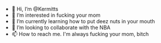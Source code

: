 - 👋 Hi, I’m @Kermitts
- 👀 I’m interested in fucking your mom
- 🌱 I’m currently learning how to put deez nuts in your mouth
- 💞️ I’m looking to collaborate with the NBA
- 📫 How to reach me. I'm always fucking your mom, bitch

<!---
Kermitts/Kermitts is a ✨ special ✨ repository because its `Fucking your mom.md` (this file) appears on your GitHub profile.
You can click the Preview link to take a look at your changes.
--->
